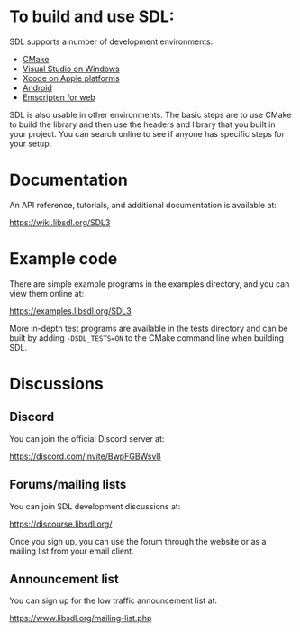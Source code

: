 # To build and use SDL:

SDL supports a number of development environments:
- [CMake](docs/INTRO-cmake.md)
- [Visual Studio on Windows](docs/INTRO-visualstudio.md)
- [Xcode on Apple platforms](docs/INTRO-xcode.md)
- [Android](docs/INTRO-android.md)
- [Emscripten for web](docs/INTRO-emscripten.md)

SDL is also usable in other environments. The basic steps are to use CMake to build the library and then use the headers and library that you built in your project. You can search online to see if anyone has specific steps for your setup.

# Documentation

An API reference, tutorials, and additional documentation is available at:

https://wiki.libsdl.org/SDL3

# Example code

There are simple example programs in the examples directory, and you can view them online at:

https://examples.libsdl.org/SDL3

More in-depth test programs are available in the tests directory and can be built by adding `-DSDL_TESTS=ON` to the CMake command line when building SDL.

# Discussions

## Discord

You can join the official Discord server at:

https://discord.com/invite/BwpFGBWsv8

## Forums/mailing lists

You can join SDL development discussions at:

https://discourse.libsdl.org/

Once you sign up, you can use the forum through the website or as a mailing list from your email client.

## Announcement list

You can sign up for the low traffic announcement list at:

https://www.libsdl.org/mailing-list.php

